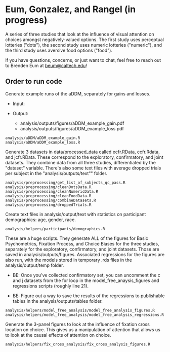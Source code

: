 # Eum, Gonzalez, and Rangel (in progress)

A series of three studies that look at the influence of visual attention on choices amongst negatively-valued options. The first study uses perceptual lotteries ("dots"), the second study uses numeric lotteries ("numeric"), and the third study uses aversive food options ("food").

If you have questions, concerns, or just want to chat, feel free to reach out to Brenden Eum at beum@caltech.edu!

## Order to run code

Generate example runs of the aDDM, separately for gains and losses.

- Input:

- Output:
  - analysis/outputs/figures/aDDM_example_gain.pdf
  - analysis/outputs/figures/aDDM_example_loss.pdf


```
analysis/aDDM/aDDM_example_gain.R
analysis/aDDM/aDDM_example_loss.R
```

Generate 3 datasets in data/processed_data called ecfr.RData, ccfr.Rdata, and jcfr.RData. These correspond to the exploratory, confirmatory, and joint datasets. They combine data from all three studies, differentiated by the "dataset" variable. There's also some text files with average dropped trials per subject in the "analysis/outputs/text"" folder.

```
analysis/preprocessing/get_list_of_subjects_qc_pass.R
analysis/preprocessing/cleanDotsData.R
analysis/preprocessing/cleanNumericData.R
analysis/preprocessing/cleanFoodData.R
analysis/preprocessing/combineDatasets.R
analysis/preprocessing/droppedTrials.R
```

Create text files in analysis/output/text with statistics on participant demographics: age, gender, race.

```
analysis/helpers/participants/demographics.R
```

These are a huge scripts. They generate ALL of the figures for Basic Psychometrics, Fixation Process, and Choice Biases for the three studies, separately for the exploratory, confirmatory, and joint datasets. Those are saved in analysis/outputs/figures. Associated regressions for the figures are also run, with the models stored in temporary .rds files in the analysis/output/temp folder.

* BE: Once you've collected confirmatory set, you can uncomment the c and j datasets from the for loop in the model_free_anaysis_figures and regressions scripts (roughly line 21).

* BE: Figure out a way to save the results of the regressions to publishable tables in the analysis/outputs/tables folder.

```
analysis/helpers/model_free_analysis/model_free_analysis_figures.R
analysis/helpers/model_free_analysis/model_free_analysis_regressions.R
```

Generate the 3-panel figures to look at the influence of fixation cross location on choice. This gives us a manipulation of attention that allows us to look at the causal effects of attention on choice.

```
analysis/helpers/fix_cross_analysis/fix_cross_analysis_figures.R
```

